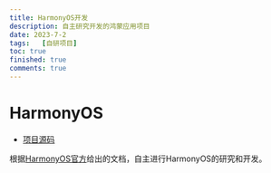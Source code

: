```yaml
---
title: HarmonyOS开发
description: 自主研究开发的鸿蒙应用项目
date: 2023-7-2
tags:	[自研项目]
toc: true
finished: true
comments: true
---
```



# HarmonyOS

* [项目源码](https://github.com/Saglow/CookBook)

根据[HarmonyOS官方](https://developer.harmonyos.com/cn)给出的文档，自主进行HarmonyOS的研究和开发。